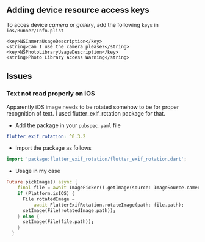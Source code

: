 ## Adding device resource access keys
To acces device *camera* or *gallery*, add the following `keys` in `ios/Runner/Info.plist`
```plist
<key>NSCameraUsageDescription</key>
<string>Can I use the camera please?</string>
<key>NSPhotoLibraryUsageDescription</key>
<string>Photo Library Access Warning</string>
```

## Issues
### Text not read properly on iOS
Apparently iOS image needs to be rotated somehow to be for proper recognition of text. I used flutter_exif_rotation package for that.
* Add the package in your `pubspec.yaml` file
```yaml
flutter_exif_rotation: ^0.3.2
```
* Import the package as follows
```dart
import 'package:flutter_exif_rotation/flutter_exif_rotation.dart';
```
* Usage in my case
```dart
Future pickImage() async {
    final file = await ImagePicker().getImage(source: ImageSource.camera);
    if (Platform.isIOS) {
      File rotatedImage =
          await FlutterExifRotation.rotateImage(path: file.path);
      setImage(File(rotatedImage.path));
    } else {
      setImage(File(file.path));
    }
  }
```

